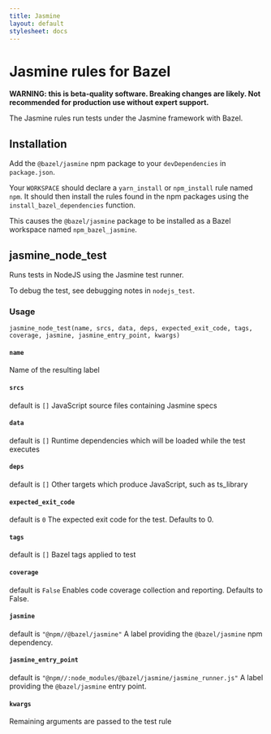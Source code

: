```yaml
---
title: Jasmine
layout: default
stylesheet: docs
---
```

# Jasmine rules for Bazel

**WARNING: this is beta-quality software. Breaking changes are likely. Not recommended for production use without expert support.**

The Jasmine rules run tests under the Jasmine framework with Bazel.


## Installation

Add the `@bazel/jasmine` npm package to your `devDependencies` in `package.json`.

Your `WORKSPACE` should declare a `yarn_install` or `npm_install` rule named `npm`.
It should then install the rules found in the npm packages using the `install_bazel_dependencies` function.

This causes the `@bazel/jasmine` package to be installed as a Bazel workspace named `npm_bazel_jasmine`.

[name]: https://bazel.build/docs/build-ref.html#name
[label]: https://bazel.build/docs/build-ref.html#labels
[labels]: https://bazel.build/docs/build-ref.html#labels


## jasmine_node_test

Runs tests in NodeJS using the Jasmine test runner.

To debug the test, see debugging notes in `nodejs_test`.



### Usage

```
jasmine_node_test(name, srcs, data, deps, expected_exit_code, tags, coverage, jasmine, jasmine_entry_point, kwargs)
```



#### `name`
      

Name of the resulting label      


#### `srcs`
      
 default is <code>[]</code>
JavaScript source files containing Jasmine specs      


#### `data`
      
 default is <code>[]</code>
Runtime dependencies which will be loaded while the test executes      


#### `deps`
      
 default is <code>[]</code>
Other targets which produce JavaScript, such as ts_library      


#### `expected_exit_code`
      
 default is <code>0</code>
The expected exit code for the test. Defaults to 0.      


#### `tags`
      
 default is <code>[]</code>
Bazel tags applied to test      


#### `coverage`
      
 default is <code>False</code>
Enables code coverage collection and reporting. Defaults to False.      


#### `jasmine`
      
 default is <code>"@npm//@bazel/jasmine"</code>
A label providing the `@bazel/jasmine` npm dependency.      


#### `jasmine_entry_point`
      
 default is <code>"@npm//:node_modules/@bazel/jasmine/jasmine_runner.js"</code>
A label providing the `@bazel/jasmine` entry point.      


#### `kwargs`
      

Remaining arguments are passed to the test rule      



